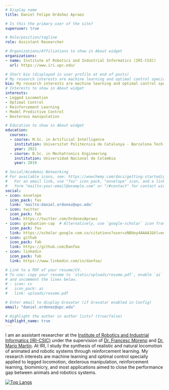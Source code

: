 ```yaml
---
# Display name
title: Daniel Felipe Ordoñez Apraez

# Is this the primary user of the site?
superuser: true

# Role/position/tagline
role: Assistant Researcher

# Organizations/Affiliations to show in About widget
organizations:
- name: Institute of Robotics and Industrial Informatics (IRI-CSIC)
  url: https://www.iri.upc.edu/

# Short bio (displayed in user profile at end of posts)
# My research interests are machine learning and optimal control specially applied to legged locomotion, dexterous manipulation, reinforcement learning, and most applications aimed to close the performance gap between nature and robotics systems.
bio: My research interests are machine learning and optimal control specially applied to legged locomotion, dexterous manipulation, reinforcement learning, and most applications aimed to close the performance gap between nature and robotics systems.
# Interests to show in About widget
interests:
- Legged Locomotion
- Optimal Control
- Reinforcement Learning
- Model Predictive Control
- Dexterous manipulation

# Education to show in About widget
education:
  courses:
  - course: M.Sc. in Artificial Intelligence
    institution: Universitat Politècnica de Catalunya - Barcelona Tech
    year: 2021
  - course: B.Sc. in Mechatronics Engineering
    institution: Universidad Nacional de Colombia
    year: 2019

# Social/Academic Networking
# For available icons, see: https://wowchemy.com/docs/getting-started/page-builder/#icons
#   For an email link, use "fas" icon pack, "envelope" icon, and a link in the
#   form "mailto:your-email@example.com" or "/#contact" for contact widget.
social:
- icon: envelope
  icon_pack: fas
  link: 'mailto:daniel.ordonez@upc.edu'
- icon: twitter
  icon_pack: fab
  link: https://twitter.com/OrdonezApraez
- icon: graduation-cap  # Alternatively, use `google-scholar` icon from `ai` icon pack
  icon_pack: fas
  link: https://scholar.google.com.co/citations?user=zNBUoy4AAAAJ&hl=en
- icon: github
  icon_pack: fab
  link: https://github.com/Danfoa
- icon: linkedin
  icon_pack: fab
  link: https://www.linkedin.com/in/danfoa/

# Link to a PDF of your resume/CV.
# To use: copy your resume to `static/uploads/resume.pdf`, enable `ai` icons in `params.toml`,
# and uncomment the lines below.
# - icon: cv
#   icon_pack: ai
#   link: uploads/resume.pdf

# Enter email to display Gravatar (if Gravatar enabled in Config)
email: "daniel.ordonez@upc.edu"

# Highlight the author in author lists? (true/false)
highlight_name: true
---
```

I am an assistant researcher at the [Institute of Robotics and Industrial Informatics (IRI-CSIC)](https://www.iri.upc.edu/) under the supervision of [Dr. Francesc Moreno](https://www.iri.upc.edu/people/fmoreno/) and [Dr. Mario Martin](https://www.cs.upc.edu/~mmartin/). At IRI, I study the synthesis of realistic and natural locomotion of animated and robotic systems through reinforcement learning. My research interests are machine learning and optimal control specially applied to legged locomotion, dexterous manipulation, reinforcement learning, biomimicry, and most applications aimed to close the performance gap between animals and robotics systems.

[![Top Langs](https://github-readme-stats.vercel.app/api/top-langs/?username=danfoa&hide=jupyter%20notebook&layout=compact&count_private=true)](https://github.com/Danfoa)

<!-- ![Anurag's GitHub stats](https://github-readme-stats.vercel.app/api?username=danfoa&show_icons=true&count_private=true&hide=contribs&hide_border=true) -->

<!-- {{<   icon name="download" pack="fas" >}} Download my {{< staticref "uploads/resume.pdf" "newtab" >}}resumé{{< /staticref >}}. -->
